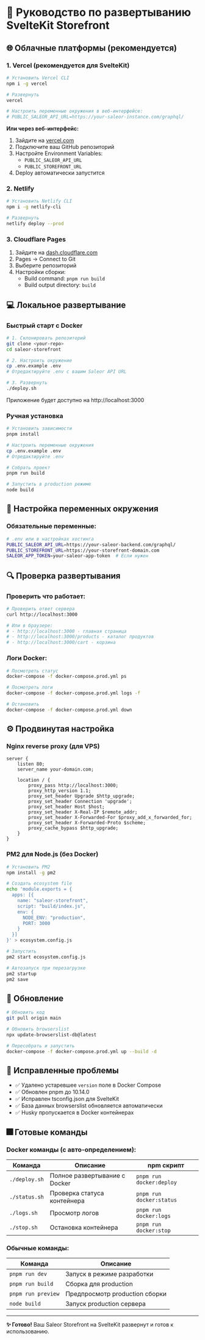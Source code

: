 # 🚀 Руководство по развертыванию SvelteKit Storefront

## 🌐 Облачные платформы (рекомендуется)

### 1. Vercel (рекомендуется для SvelteKit)

```bash
# Установить Vercel CLI
npm i -g vercel

# Развернуть
vercel

# Настроить переменные окружения в веб-интерфейсе:
# PUBLIC_SALEOR_API_URL=https://your-saleor-instance.com/graphql/
```

**Или через веб-интерфейс:**

1. Зайдите на [vercel.com](https://vercel.com)
2. Подключите ваш GitHub репозиторий
3. Настройте Environment Variables:
   - `PUBLIC_SALEOR_API_URL`
   - `PUBLIC_STOREFRONT_URL`
4. Deploy автоматически запустится

### 2. Netlify

```bash
# Установить Netlify CLI
npm i -g netlify-cli

# Развернуть
netlify deploy --prod
```

### 3. Cloudflare Pages

1. Зайдите на [dash.cloudflare.com](https://dash.cloudflare.com)
2. Pages → Connect to Git
3. Выберите репозиторий
4. Настройки сборки:
   - Build command: `pnpm run build`
   - Build output directory: `build`

## 💻 Локальное развертывание

### Быстрый старт с Docker

```bash
# 1. Склонировать репозиторий
git clone <your-repo>
cd saleor-storefront

# 2. Настроить окружение
cp .env.example .env
# Отредактируйте .env с вашим Saleor API URL

# 3. Развернуть
./deploy.sh
```

Приложение будет доступно на http://localhost:3000

### Ручная установка

```bash
# Установить зависимости
pnpm install

# Настроить переменные окружения
cp .env.example .env
# Отредактируйте .env

# Собрать проект
pnpm run build

# Запустить в production режиме
node build
```

## 🔧 Настройка переменных окружения

### Обязательные переменные:

```bash
# .env или в настройках хостинга
PUBLIC_SALEOR_API_URL=https://your-saleor-backend.com/graphql/
PUBLIC_STOREFRONT_URL=https://your-storefront-domain.com
SALEOR_APP_TOKEN=your-saleor-app-token  # Если нужен
```

## 🔍 Проверка развертывания

### Проверить что работает:

```bash
# Проверить ответ сервера
curl http://localhost:3000

# Или в браузере:
# - http://localhost:3000 - главная страница
# - http://localhost:3000/products - каталог продуктов
# - http://localhost:3000/cart - корзина
```

### Логи Docker:

```bash
# Посмотреть статус
docker-compose -f docker-compose.prod.yml ps

# Посмотреть логи
docker-compose -f docker-compose.prod.yml logs -f

# Остановить
docker-compose -f docker-compose.prod.yml down
```

## ⚙️ Продвинутая настройка

### Nginx reverse proxy (для VPS)

```nginx
server {
    listen 80;
    server_name your-domain.com;

    location / {
        proxy_pass http://localhost:3000;
        proxy_http_version 1.1;
        proxy_set_header Upgrade $http_upgrade;
        proxy_set_header Connection 'upgrade';
        proxy_set_header Host $host;
        proxy_set_header X-Real-IP $remote_addr;
        proxy_set_header X-Forwarded-For $proxy_add_x_forwarded_for;
        proxy_set_header X-Forwarded-Proto $scheme;
        proxy_cache_bypass $http_upgrade;
    }
}
```

### PM2 для Node.js (без Docker)

```bash
# Установить PM2
npm install -g pm2

# Создать ecosystem file
echo 'module.exports = {
  apps: [{
    name: "saleor-storefront",
    script: "build/index.js",
    env: {
      NODE_ENV: "production",
      PORT: 3000
    }
  }]
}' > ecosystem.config.js

# Запустить
pm2 start ecosystem.config.js

# Автозапуск при перезагрузке
pm2 startup
pm2 save
```

## 🔄 Обновление

```bash
# Обновить код
git pull origin main

# Обновить browserslist
npx update-browserslist-db@latest

# Пересобрать и запустить
docker-compose -f docker-compose.prod.yml up --build -d
```

## 🔧 Исправленные проблемы

- ✅ Удалено устаревшее `version` поле в Docker Compose
- ✅ Обновлен pnpm до 10.14.0
- ✅ Исправлен tsconfig.json для SvelteKit
- ✅ База данных browserslist обновляется автоматически
- ✅ Husky пропускается в Docker контейнерах

## 🎆 Готовые команды

### Docker команды (с авто-определением):

| Команда       | Описание                      | npm скрипт               |
| ------------- | ----------------------------- | ------------------------ |
| `./deploy.sh` | Полное развертывание с Docker | `pnpm run docker:deploy` |
| `./status.sh` | Проверка статуса контейнера   | `pnpm run docker:status` |
| `./logs.sh`   | Просмотр логов                | `pnpm run docker:logs`   |
| `./stop.sh`   | Остановка контейнера          | `pnpm run docker:stop`   |

### Обычные команды:

| Команда            | Описание                       |
| ------------------ | ------------------------------ |
| `pnpm run dev`     | Запуск в режиме разработки     |
| `pnpm run build`   | Сборка для production          |
| `pnpm run preview` | Предпросмотр production сборки |
| `node build`       | Запуск production сервера      |

---

**✨ Готово!** Ваш Saleor Storefront на SvelteKit развернут и готов к использованию.
